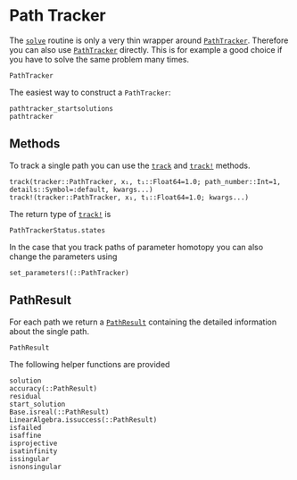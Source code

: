 # Path Tracker

The [`solve`](@ref) routine is only a very thin wrapper around [`PathTracker`](@ref).
Therefore you can also use [`PathTracker`](@ref) directly.
This is for example a good choice if you have to solve the same problem many times.

```@docs
PathTracker
```

The easiest way to construct a `PathTracker`:
```@docs
pathtracker_startsolutions
pathtracker
```


## Methods
To track a single path you can use the [`track`](@ref) and [`track!`](@ref) methods.
```@docs
track(tracker::PathTracker, x₁, t₁::Float64=1.0; path_number::Int=1, details::Symbol=:default, kwargs...)
track!(tracker::PathTracker, x₁, t₁::Float64=1.0; kwargs...)
```

The return type of [`track!`](@ref) is
```@docs
PathTrackerStatus.states
```

In the case that you track paths of parameter homotopy you can also change
the parameters using
```@docs
set_parameters!(::PathTracker)
```

## PathResult
For each path we return a [`PathResult`](@ref) containing the detailed information about
the single path.
```@docs
PathResult
```

The following helper functions are provided
```@docs
solution
accuracy(::PathResult)
residual
start_solution
Base.isreal(::PathResult)
LinearAlgebra.issuccess(::PathResult)
isfailed
isaffine
isprojective
isatinfinity
issingular
isnonsingular
```
